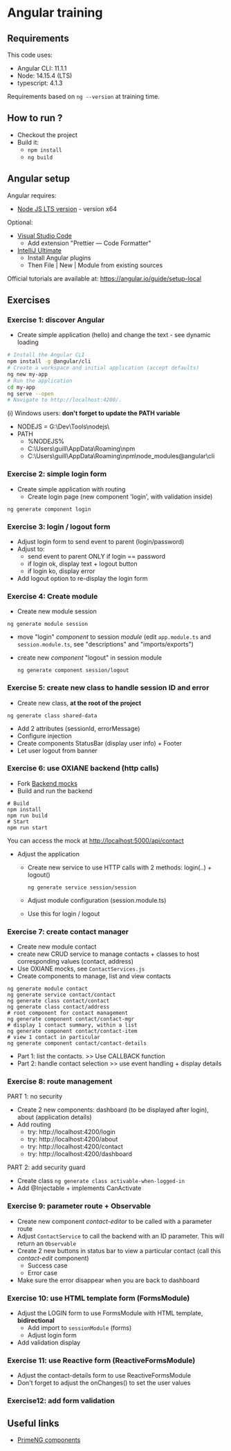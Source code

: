 # Angular training

## Requirements

This code uses:
* Angular CLI: 11.1.1
* Node: 14.15.4 (LTS)
* typescript: 4.1.3

Requirements based on `ng --version` at training time.


## How to run ?

* Checkout the project
* Build it: 
  * `npm install`
  * `ng build`


## Angular setup
Angular requires: 
* [Node JS LTS version](https://nodejs.org/en/) - version x64


Optional: 
* [Visual Studio Code](https://code.visualstudio.com/)
  * Add extension "Prettier — Code Formatter"  
* [IntelliJ Ultimate](https://www.jetbrains.com/idea/download/#section=windows) 
  * Install Angular plugins
  * Then File | New | Module from existing sources

Official tutorials are available at: https://angular.io/guide/setup-local

## Exercises

### Exercise 1: discover Angular
* Create simple application (hello) and change the text - see dynamic loading

```bash
# Install the Angular CLI
npm install -g @angular/cli
# Create a workspace and initial application (accept defaults)
ng new my-app
# Run the application
cd my-app
ng serve --open
# Navigate to http://localhost:4200/.
```

(i) Windows users: __don't forget to update the PATH variable__
* NODEJS = G:\Dev\Tools\nodejs\
* PATH
  * %NODEJS%
  * C:\Users\guill\AppData\Roaming\npm
  * C:\Users\guill\AppData\Roaming\npm\node_modules\@angular\cli

### Exercise 2: simple login form
* Create simple application with routing
  * Create login page (new component 'login', with validation inside)
    
```ng generate component login```


### Exercise 3: login / logout form
* Adjust login form to send event to parent (login/password)
* Adjust to: 
  * send event to parent ONLY if login == password
  * if login ok, display text + logout button
  * if login ko, display error
* Add logout option to re-display the login form

### Exercise 4: Create module 

* Create new module session

```ng generate module session```

* move "login" _component_ to session _module_ (edit `app.module.ts` and `session.module.ts`, see "descriptions" and "imports/exports")
* create new _component_ "logout" in session module
  
  ```ng generate component session/logout```

### Exercise 5: create new class to handle session ID and error

* Create new class, __at the root of the project__

```ng generate class shared-data```

* Add 2 attributes (sessionId, errorMessage)
* Configure injection
* Create components StatusBar (display user info) + Footer
* Let user logout from banner

### Exercise 6: use OXIANE backend (http calls)

* Fork [Backend mocks](https://gitlab.com/20-100-2fe/rest-mock)
* Build and run the backend

```
# Build
npm install
npm run build
# Start 
npm run start
```

You can access the mock at [http://localhost:5000/api/contact](http://localhost:5000/api/contact)

* Adjust the application 
  * Create new service to use HTTP calls with 2 methods: login(..) + logout()
    
    ```ng generate service session/session```
    
  * Adjust module configuration (session.module.ts)
  * Use this for login / logout


### Exercise 7: create contact manager

* Create new module contact
* create new CRUD service to manage contacts + classes to host corresponding values (contact, address)
* Use OXIANE mocks, see `ContactServices.js`
* Create components to manage, list and view contacts

```
ng generate module contact
ng generate service contact/contact
ng generate class contact/contact
ng generate class contact/address
# root component for contact management
ng generate component contact/contact-mgr
# display 1 contact summary, within a list
ng generate component contact/contact-item
# view 1 contact in particular
ng generate component contact/contact-details
```

* Part 1: list the contacts. >> Use CALLBACK function
* Part 2: handle contact selection >> use event handling + display details


### Exercise 8: route management

PART 1: no security

* Create 2 new components: dashboard (to be displayed after login), about (application details)
* Add routing
  * try: http://localhost:4200/login
  * try: http://localhost:4200/about
  * try: http://localhost:4200/contact
  * try: http://localhost:4200/dashboard
  

PART 2: add security guard

* Create class
```ng generate class activable-when-logged-in```
* Add @Injectable + implements CanActivate


### Exercise 9: parameter route + Observable

* Create new component _contact-editor_ to be called with a parameter route
* Adjust `ContactService` to call the backend with an ID parameter. This will return an `Observable`
* Create 2 new buttons in status bar to view a particular contact (call this _contact-edit_ component)
  * Success case
  * Error case
* Make sure the error disappear when you are back to dashboard  


### Exercise 10: use HTML template form (FormsModule)

* Adjust the LOGIN form to use FormsModule with HTML template, __bidirectional__
  * Add import to `sessionModule` (forms)
  * Adjust login form
* Add validation display


### Exercise 11: use Reactive form (ReactiveFormsModule)

* Adjust the contact-details form to use ReactiveFormsModule
* Don't forget to adjust the onChanges() to set the user values


### Exercise12: add form validation


## Useful links

* [PrimeNG components](https://github.com/primefaces/primeng)
